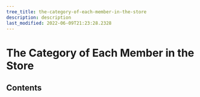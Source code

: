 ```yaml
---
tree_title: the-category-of-each-member-in-the-store
description: description
last_modified: 2022-06-09T21:23:28.2328
---
```


# The Category of Each Member in the Store

## Contents
